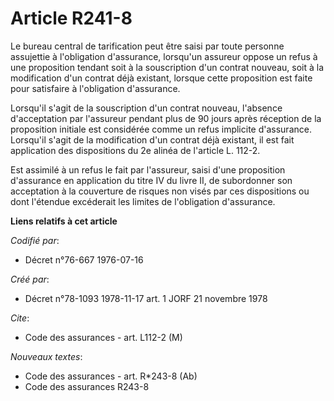 # Article R241-8

Le bureau central de tarification peut être saisi par toute personne assujettie à l'obligation d'assurance, lorsqu'un
assureur oppose un refus à une proposition tendant soit à la souscription d'un contrat nouveau, soit à la modification d'un
contrat déjà existant, lorsque cette proposition est faite pour satisfaire à l'obligation d'assurance.

Lorsqu'il s'agit de la souscription d'un contrat nouveau, l'absence d'acceptation par l'assureur pendant plus de 90 jours
après réception de la proposition initiale est considérée comme un refus implicite d'assurance. Lorsqu'il s'agit de la
modification d'un contrat déjà existant, il est fait application des dispositions du 2e alinéa de l'article L. 112-2.

Est assimilé à un refus le fait par l'assureur, saisi d'une proposition d'assurance en application du titre IV du livre II,
de subordonner son acceptation à la couverture de risques non visés par ces dispositions ou dont l'étendue excéderait les
limites de l'obligation d'assurance.

**Liens relatifs à cet article**

_Codifié par_:

  - Décret n°76-667 1976-07-16

_Créé par_:

  - Décret n°78-1093 1978-11-17 art. 1 JORF 21 novembre 1978

_Cite_:

  - Code des assurances - art. L112-2 (M)

_Nouveaux textes_:

  - Code des assurances - art. R*243-8 (Ab)
  - Code des assurances R243-8

